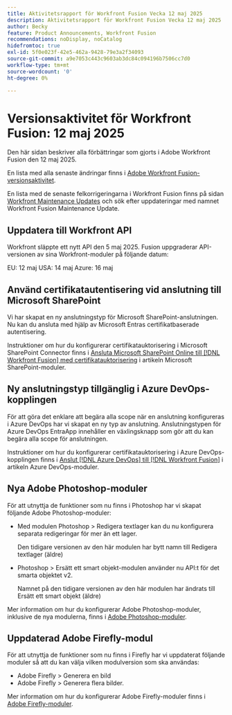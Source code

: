 ```yaml
---
title: Aktivitetsrapport för Workfront Fusion Vecka 12 maj 2025
description: Aktivitetsrapport för Workfront Fusion Vecka 12 maj 2025
author: Becky
feature: Product Announcements, Workfront Fusion
recommendations: noDisplay, noCatalog
hidefromtoc: true
exl-id: 5f0e023f-42e5-462a-9428-79e3a2f34093
source-git-commit: a9e7053c443c9603ab3dc84c094196b7506cc7d0
workflow-type: tm+mt
source-wordcount: '0'
ht-degree: 0%

---
```


# Versionsaktivitet för Workfront Fusion: 12 maj 2025

Den här sidan beskriver alla förbättringar som gjorts i Adobe Workfront Fusion den 12 maj 2025.

En lista med alla senaste ändringar finns i [Adobe Workfront Fusion-versionsaktivitet](/help/workfront-fusion/fusion-product-releases/fusion-release-activity.md).

En lista med de senaste felkorrigeringarna i Workfront Fusion finns på sidan [Workfront Maintenance Updates](https://experienceleague.adobe.com/sv/docs/workfront-known-issues/releases/current-updates) och sök efter uppdateringar med namnet Workfront Fusion Maintenance Update.

## Uppdatera till Workfront API

Workfront släppte ett nytt API den 5 maj 2025. Fusion uppgraderar API-versionen av sina Workfront-moduler på följande datum:

EU: 12 maj
USA: 14 maj
Azure: 16 maj

## Använd certifikatautentisering vid anslutning till Microsoft SharePoint

Vi har skapat en ny anslutningstyp för Microsoft SharePoint-anslutningen. Nu kan du ansluta med hjälp av Microsoft Entras certifikatbaserade autentisering.

Instruktioner om hur du konfigurerar certifikatauktorisering i Microsoft SharePoint Connector finns i [Ansluta Microsoft SharePoint Online till [!DNL Workfront Fusion] med certifikatauktorisering](/help/workfront-fusion/references/apps-and-modules/third-party-connectors/sharepoint-modules.md#connect-microsoft-sharepoint-online-to-workfront-fusion-using-certificate-authorization) i artikeln Microsoft SharePoint-moduler.

## Ny anslutningstyp tillgänglig i Azure DevOps-kopplingen

För att göra det enklare att begära alla scope när en anslutning konfigureras i Azure DevOps har vi skapat en ny typ av anslutning. Anslutningstypen för Azure DevOps EntraApp innehåller en växlingsknapp som gör att du kan begära alla scope för anslutningen.

Instruktioner om hur du konfigurerar certifikatauktorisering i Azure DevOps-kopplingen finns i [Anslut [!DNL Azure DevOps] till [!DNL Workfront Fusion]](/help/workfront-fusion/references/apps-and-modules/third-party-connectors/azure-dev-ops.md#connect-azure-devops-to-workfront-fusion) i artikeln Azure DevOps-moduler.

## Nya Adobe Photoshop-moduler

För att utnyttja de funktioner som nu finns i Photoshop har vi skapat följande Adobe Photoshop-moduler:

* Med modulen Photoshop > Redigera textlager kan du nu konfigurera separata redigeringar för mer än ett lager.

  Den tidigare versionen av den här modulen har bytt namn till Redigera textlager (äldre)
* Photoshop > Ersätt ett smart objekt-modulen använder nu API:t för det smarta objektet v2.

  Namnet på den tidigare versionen av den här modulen har ändrats till Ersätt ett smart objekt (äldre)

Mer information om hur du konfigurerar Adobe Photoshop-moduler, inklusive de nya modulerna, finns i [Adobe Photoshop-moduler](/help/workfront-fusion/references/apps-and-modules/adobe-connectors/adobe-photoshop-modules.md).

## Uppdaterad Adobe Firefly-modul

För att utnyttja de funktioner som nu finns i Firefly har vi uppdaterat följande moduler så att du kan välja vilken modulversion som ska användas:

* Adobe Firefly > Generera en bild
* Adobe Firefly > Generera flera bilder.

Mer information om hur du konfigurerar Adobe Firefly-moduler finns i [Adobe Firefly-moduler](/help/workfront-fusion/references/apps-and-modules/adobe-connectors/adobe-firefly-modules.md).
